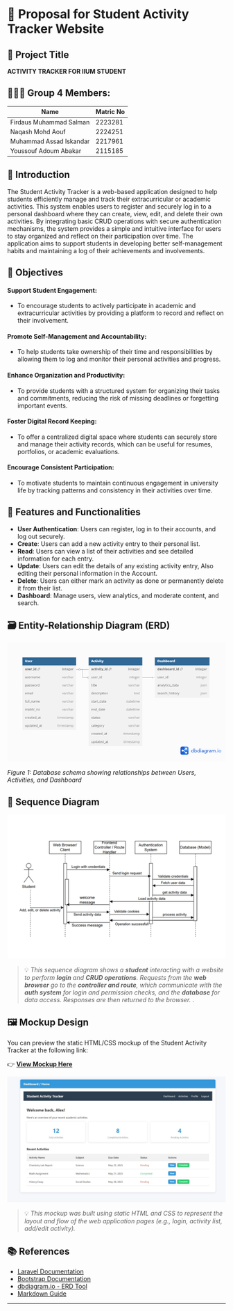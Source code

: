 # 📄  Proposal for Student Activity Tracker Website

## 📌 Project Title
**ACTIVITY TRACKER FOR IIUM STUDENT**

## 🧑‍🤝‍🧑 Group 4 Members:
| Name                     | Matric No   |
|--------------------------|-------------|
| Firdaus Muhammad Salman  | 2223281     |
| Naqash Mohd Aouf         | 2224251     |
| Muhammad Assad Iskandar  | 2217961     |
| Youssouf Adoum Abakar    | 2115185     |

## 📝 Introduction

The Student Activity Tracker is a web-based application designed to help students efficiently manage and track their extracurricular or academic activities. This system enables users to register and securely log in to a personal dashboard where they can create, view, edit, and delete their own activities. By integrating basic CRUD operations with secure authentication mechanisms, the system provides a simple and intuitive interface for users to stay organized and reflect on their participation over time. The application aims to support students in developing better self-management habits and maintaining a log of their achievements and involvements.


## 🎯 Objectives

 #### Support Student Engagement:
- To encourage students to actively participate in academic and extracurricular activities by providing a platform to record and reflect on their involvement.
 #### Promote Self-Management and Accountability:
- To help students take ownership of their time and responsibilities by allowing them to log and monitor their personal activities and progress.
 #### Enhance Organization and Productivity:
-  To provide students with a structured system for organizing their tasks and commitments, reducing the risk of missing deadlines or forgetting important events.
 #### Foster Digital Record Keeping:
- To offer a centralized digital space where students can securely store and manage their activity records, which can be useful for resumes, portfolios, or academic evaluations.
 #### Encourage Consistent Participation:
- To motivate students to maintain continuous engagement in university life by tracking patterns and consistency in their activities over time.


## 🔧 Features and Functionalities

- **User Authentication**: Users can register, log in to their accounts, and log out securely.
- **Create**: Users can add a new activity entry to their personal list.
- **Read**: Users can view a list of their activities and see detailed information for each entry.
- **Update**: Users can edit the details of any existing activity entry, Also editing their personal information in the Account.
- **Delete**: Users can either mark an activity as done or permanently delete it from their list.
- **Dashboard**: Manage users, view analytics, and moderate content, and search.


## 🗃️ Entity-Relationship Diagram (ERD)

![Activity Tracker ERD](./image/erd-diagram.png)

*Figure 1: Database schema showing relationships between Users, Activities, and Dashboard*


## 🔁 Sequence Diagram

![Sequence Diagram](./image/seq-diagram.png)

> 💡 _This sequence diagram shows a **student** interacting with a website to perform **login** and **CRUD operations**. Requests from the **web browser** go to the **controller and route**, which communicate with the **auth system** for login and permission checks, and the **database** for data access. Responses are then returned to the browser.
._


## 🖼️ Mockup Design

You can preview the static HTML/CSS mockup of the Student Activity Tracker at the following link:

👉 [**View Mockup Here**](https://salmanfrds.github.io/SAT_Mockup/)

![Sequence Diagram](./image/mockup.jpg)

> 💡 _This mockup was built using static HTML and CSS to represent the layout and flow of the web application pages (e.g., login, activity list, add/edit activity)._


## 📚 References

- [Laravel Documentation](https://laravel.com/docs)
- [Bootstrap Documentation](https://getbootstrap.com/)
- [dbdiagram.io - ERD Tool](https://dbdiagram.io/)
- [Markdown Guide](https://www.markdownguide.org/)

---
